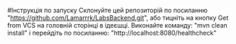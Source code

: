 #Інструкція по запуску
Склонуйте цей репозиторій по посиланню "https://github.com/Lamarrrk/LabsBackend.git", або тицніть на кнопку Get from VCS на головній сторінці в ідеєшці.
Виконайте команду:
"mvn clean install"
і перейдіть по посиланню: "http://localhost:8080/healthcheck"
